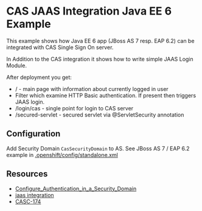 CAS JAAS Integration Java EE 6 Example
======================================

This example shows how Java EE 6 app (JBoss AS 7 resp. EAP 6.2) can be integrated with CAS Single Sign On server.

In Addition to the CAS integration it shows how to write simple JAAS Login Module.

After deployment you get:

* / - main page with information about currently logged in user
* Filter which examine HTTP Basic authentication. If present then triggers JAAS login.
* /login/cas - single point for login to CAS server
* /secured-servlet - secured servlet via @ServletSecurity annotation


Configuration
-------------
Add Security Domain `CasSecurityDomain` to AS. See JBoss AS 7 / EAP 6.2 example in [.openshift/config/standalone.xml](.openshift/config/standalone.xml)


Resources
---------

* [Configure_Authentication_in_a_Security_Domain](https://access.redhat.com/site/documentation/en-US/JBoss_Enterprise_Application_Platform/6.2/html/Security_Guide/Configure_Authentication_in_a_Security_Domain.html)
* [jaas integration](https://wiki.jasig.org/display/casc/jaas+integration)
* [CASC-174](https://issues.jasig.org/browse/CASC-174)
